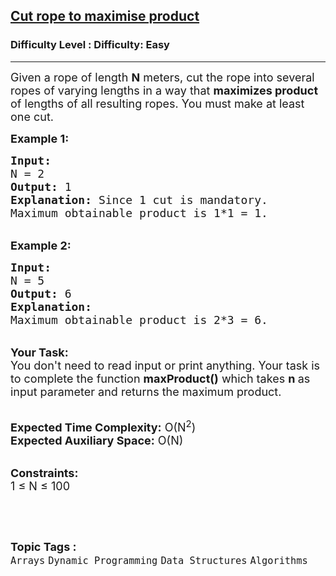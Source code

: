 <h2><a href="https://www.geeksforgeeks.org/problems/max-rope-cutting1312/1">Cut rope to maximise product</a></h2><h3>Difficulty Level : Difficulty: Easy</h3><hr><div class="problems_problem_content__Xm_eO"><p><span style="font-size:18px">Given a rope of length <strong>N</strong> meters, cut the rope into several ropes of varying&nbsp;lengths in a way that <strong>maximizes product</strong> of lengths of all resulting ropes. You must make at least one cut.</span></p>

<p><span style="font-size:18px"><strong>Example 1:</strong></span></p>

<pre><span style="font-size:18px"><strong>Input:
</strong>N = 2
<strong>Output:</strong> 1
<strong>Explanation:</strong> Since 1 cut is mandatory.
Maximum obtainable product is 1*1 = 1.</span></pre>

<p><br>
<span style="font-size:18px"><strong>Example 2:</strong></span></p>

<pre><span style="font-size:18px"><strong>Input:
</strong>N = 5
<strong>Output:</strong> 6
<strong>Explanation:</strong>&nbsp;
Maximum obtainable product is 2*3 = 6.</span></pre>

<p><br>
<span style="font-size:18px"><strong>Your Task:</strong><br>
You don't need to read input or print anything. Your task is to complete the function&nbsp;<strong>maxProduct()</strong>&nbsp;which takes&nbsp;<strong>n&nbsp;</strong>as input parameter&nbsp;and returns the maximum product.</span></p>

<p><br>
<span style="font-size:18px"><strong>Expected Time Complexity:</strong>&nbsp;O(N<sup>2</sup>)<br>
<strong>Expected Auxiliary Space:</strong>&nbsp;O(N)</span></p>

<p><br>
<span style="font-size:18px"><strong>Constraints:</strong><br>
1 ≤ N ≤ 100</span></p>

<p>&nbsp;</p>
</div><br><p><span style=font-size:18px><strong>Topic Tags : </strong><br><code>Arrays</code>&nbsp;<code>Dynamic Programming</code>&nbsp;<code>Data Structures</code>&nbsp;<code>Algorithms</code>&nbsp;